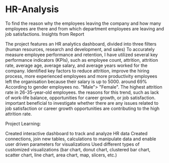 # HR-Analysis
To find the reason why the employees leaving the company and how many employees are there and from which department employees are leaving and job satisfactions.  Insights from Report

﻿The project features an HR analytics dashboard, divided into three filters (human resources, research and development, and sales)
﻿To accurately measure employee performance and retention, I have utilized several key performance indicators (KPIs), such as employee count, attrition, attrition rate, average age, average salary, and average years worked for the company.
﻿Identified key factors to reduce attrition, improve the hiring process, more experienced employees and more productivity
﻿employees left the organisation because their salary is up to 5000. around 69%
﻿According to gender employees no. "Male"> "Female".
﻿The highest attrition rate in 26-35-year-old employees. the reasons for this trend, such as lack of work-life balance, opportunities for career growth, or job satisfaction.
﻿important beneficial to investigate whether there are any issues related to job satisfaction or career growth opportunities are contributing to the high attrition rate.
 
 
 Project Learning:

﻿Created interactive dashboard to track and analyze HR data
﻿Created connections, join new tables, calculations to manipulate data and enable user driven parameters for visualizations
﻿Used different types of customized visualizations (bar chart, donut chart, clustered bar chart, scatter chart, line chart, area chart, map, slicers, etc.)
